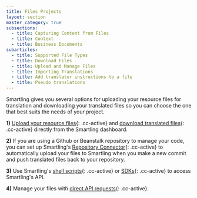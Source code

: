 ```yaml
---
title: Files Projects
layout: section
master_category: true
subsections:
  - title: Capturing Content from Files
  - title: Context
  - title: Business Documents
subarticles:
  - title: Supported File Types
  - title: Download Files
  - title: Upload and Manage Files
  - title: Importing Translations
  - title: Add translator instructions to a file
  - title: Pseudo translations
---
```



Smartling gives you several options for uploading your resource files for translation and downloading your translated files so you can choose the one that best suits the needs of your project.

**1)** [Upload your resource files](){: .cc-active} and [download translated files](){: .cc-active} directly from the Smartling dashboard.

**2)** If you are using a Github or Beanstalk repository to manage your code, you can set up Smartling's [Repository Connector](){: .cc-active} to automatically upload your files to Smartling when you make a new commit and push translated files back to your repository.

**3)** Use Smartling's [shell scripts](){: .cc-active} or [SDKs](){: .cc-active} to access Smartling's API.

**4)** Manage your files with [direct API requests](){: .cc-active}.